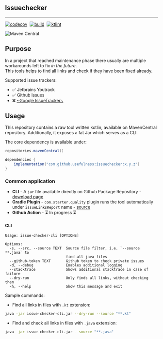 ## Issuechecker
___

[![codecov](https://codecov.io/gh/usefulness/issuechecker/branch/master/graph/badge.svg)](https://codecov.io/gh/usefulness/issuechecker)
&nbsp;[![build](https://github.com/usefulness/issuechecker/actions/workflows/default.yml/badge.svg)](https://github.com/usefulness/issuechecker/actions/workflows/default.yml)
&nbsp;[![ktlint](https://img.shields.io/badge/code%20style-%E2%9D%A4-FF4081.svg)](https://ktlint.github.io/)

![Maven Central](https://img.shields.io/maven-central/v/com.github.usefulness/issuechecker?style=plastic)


## Purpose
In a project that reached maintenance phase there usually are multiple workarounds left to fix _in the future_.  
This tools helps to find all links and check if they have been fixed already.

Supported issue trackers:
- ✅ Jetbrains Youtrack  
- ✅ Github Issues
- ❌ [~Google IssueTracker~](https://issuetracker.google.com/issues/171647219)

## Usage
This repository contains a raw tool written kotlin, available on MavenCentral repository. 
Additionally, it exposes a fat Jar which serves as a CLI. 

The core dependency is available under:
```groovy
repositories.mavenCentral()

dependencies {
    implementation("com.github.usefulness:issuechecker:x.y.z")
}
```

### Common application
- **CLI** - A `jar` file available directly on Github Package Repository - [download page](https://github.com/usefulness/issuechecker/packages/641930) 
- **Gradle Plugin** - `com.starter.quality` plugin runs the tool automatically under `issueLinksReport` name - [source](https://github.com/usefulness/project-starter) 
- **Github Action** - ⏳ In progress ⏳ 


#### CLI 
```text
Usage: issue-checker-cli [OPTIONS]

Options:
  -s, --src, --source TEXT  Source file filter, i.e. `--source **.java` to
                            find all java files
  --github-token TEXT       Github token to check private issues
  -d, --debug               Enables additional logging
  --stacktrace              Shows additional stacktrace in case of failure
  --dry-run                 Only finds all links, without checking them
  -h, --help                Show this message and exit
```

Sample commands:

- Find all links in files with `.kt` extension:  
```bash
java -jar issue-checker-cli.jar --dry-run --source "**.kt"
```

- Find and check all links in files with `.java` extension:  
```bash
java -jar issue-checker-cli.jar --source "**.java"
```
